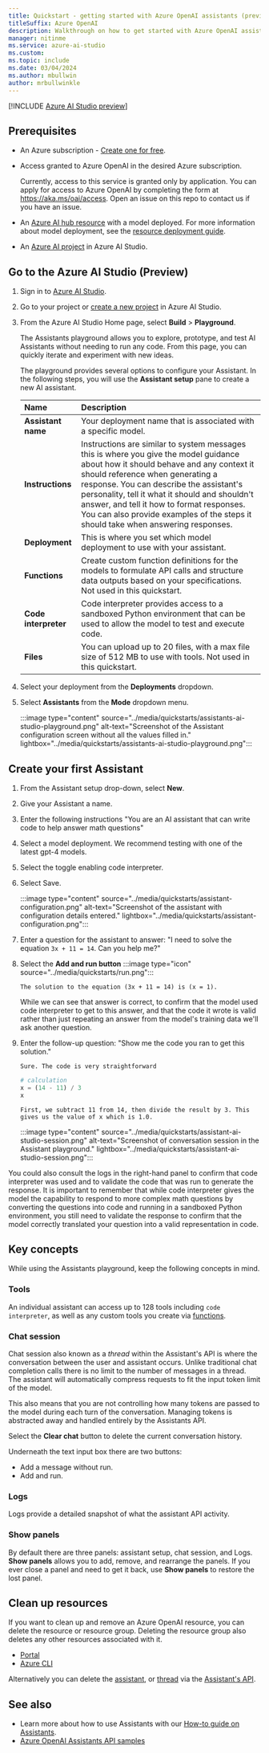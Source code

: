 ```yaml
---
title: Quickstart - getting started with Azure OpenAI assistants (preview) in AI Studio
titleSuffix: Azure OpenAI
description: Walkthrough on how to get started with Azure OpenAI assistants with new features like code interpreter in AI Studio (Preview).
manager: nitinme
ms.service: azure-ai-studio
ms.custom:
ms.topic: include
ms.date: 03/04/2024
ms.author: mbullwin
author: mrbullwinkle
---
```


[!INCLUDE [Azure AI Studio preview](../../../ai-studio/includes/preview-ai-studio.md)]

## Prerequisites

- An Azure subscription - <a href="https://azure.microsoft.com/free/cognitive-services" target="_blank">Create one for free</a>.
- Access granted to Azure OpenAI in the desired Azure subscription.

    Currently, access to this service is granted only by application. You can apply for access to Azure OpenAI by completing the form at <a href="https://aka.ms/oai/access" target="_blank">https://aka.ms/oai/access</a>. Open an issue on this repo to contact us if you have an issue.
- An [Azure AI hub resource](../../../ai-studio/how-to/create-azure-ai-resource.md) with a model deployed. For more information about model deployment, see the [resource deployment guide](../how-to/create-resource.md).
- An [Azure AI project](../../../ai-studio/how-to/create-projects.md) in Azure AI Studio.

## Go to the Azure AI Studio (Preview)

1. Sign in to [Azure AI Studio](https://ai.azure.com).
1. Go to your project or [create a new project](../../../ai-studio//how-to/create-projects.md) in Azure AI Studio.
1. From the Azure AI Studio Home page, select **Build** > **Playground**.

    The Assistants playground allows you to explore, prototype, and test AI Assistants without needing to run any code. From this page, you can quickly iterate and experiment with new ideas.
    
    The playground provides several options to configure your Assistant. In the following steps, you will use the **Assistant setup** pane to create a new AI assistant.
    
    | **Name** | **Description** |
    |:---|:---|
    | **Assistant name** | Your deployment name that is associated with a specific model. |
    | **Instructions** | Instructions are similar to system messages this is where you give the model guidance about how it should behave and any context it should reference when generating a response. You can describe the assistant's personality, tell it what it should and shouldn't answer, and tell it how to format responses. You can also provide examples of the steps it should take when answering responses. |
    | **Deployment** | This is where you set which model deployment to use with your assistant. |
    | **Functions**| Create custom function definitions for the models to formulate API calls and structure data outputs based on your specifications. Not used in this quickstart. |
    | **Code interpreter** | Code interpreter provides access to a sandboxed Python environment that can be used to allow the model to test and execute code. |
    | **Files** | You can upload up to 20 files, with a max file size of 512 MB to use with tools. Not used in this quickstart. |
    
    
1. Select your deployment from the **Deployments** dropdown.
1. Select **Assistants** from the **Mode** dropdown menu.
    
    :::image type="content" source="../media/quickstarts/assistants-ai-studio-playground.png" alt-text="Screenshot of the Assistant configuration screen without all the values filled in." lightbox="../media/quickstarts/assistants-ai-studio-playground.png":::

## Create your first Assistant

1. From the Assistant setup drop-down, select **New**.
2. Give your Assistant a name.
3. Enter the following instructions "You are an AI assistant that can write code to help answer math questions"
4. Select a model deployment. We recommend testing with one of the latest gpt-4 models.
5. Select the toggle enabling code interpreter.
6. Select Save.

    :::image type="content" source="../media/quickstarts/assistant-configuration.png" alt-text="Screenshot of the assistant with configuration details entered." lightbox="../media/quickstarts/assistant-configuration.png":::

7. Enter a question for the assistant to answer: "I need to solve the equation `3x + 11 = 14`. Can you help me?"
8. Select the **Add and run button** :::image type="icon" source="../media/quickstarts/run.png":::

    ```output
    The solution to the equation (3x + 11 = 14) is (x = 1).
    ```

    While we can see that answer is correct, to confirm that the model used code interpreter to get to this answer, and that the code it wrote is valid rather than just repeating an answer from the model's training data we'll ask another question.

9. Enter the follow-up question: "Show me the code you ran to get this solution."

    ```output
   Sure. The code is very straightforward
    ```

    ```python
    # calculation
    x = (14 - 11) / 3
    x

    ```

    ```output
    First, we subtract 11 from 14, then divide the result by 3. This gives us the value of x which is 1.0.
    ````

    :::image type="content" source="../media/quickstarts/assistant-ai-studio-session.png" alt-text="Screenshot of conversation session in the Assistant playground." lightbox="../media/quickstarts/assistant-ai-studio-session.png":::

You could also consult the logs in the right-hand panel to confirm that code interpreter was used and to validate the code that was run to generate the response. It is important to remember that while code interpreter gives the model the capability to respond to more complex math questions by converting the questions into code and running in a sandboxed Python environment, you still need to validate the response to confirm that the model correctly translated your question into a valid representation in code.

## Key concepts

While using the Assistants playground, keep the following concepts in mind. 

### Tools

An individual assistant can access up to 128 tools including `code interpreter`, as well as any custom tools you create via [functions](../how-to/assistant-functions.md).

### Chat session

Chat session also known as a *thread* within the Assistant's API is where the conversation between the user and assistant occurs. Unlike traditional chat completion calls there is no limit to the number of messages in a thread. The assistant will automatically compress requests to fit the input token limit of the model.

This also means that you are not controlling how many tokens are passed to the model during each turn of the conversation. Managing tokens is abstracted away and handled entirely by the Assistants API.

Select the **Clear chat** button to delete the current conversation history.

Underneath the text input box there are two buttons:

- Add a message without run.
- Add and run.

### Logs

Logs provide a detailed snapshot of what the assistant API activity.

### Show panels

By default there are three panels: assistant setup, chat session, and Logs. **Show panels** allows you to add, remove, and rearrange the panels. If you ever close a panel and need to get it back, use **Show panels** to restore the lost panel.

## Clean up resources

If you want to clean up and remove an Azure OpenAI resource, you can delete the resource or resource group. Deleting the resource group also deletes any other resources associated with it.

- [Portal](../../multi-service-resource.md?pivots=azportal#clean-up-resources)
- [Azure CLI](../../multi-service-resource.md?pivots=azcli#clean-up-resources)

Alternatively you can delete the [assistant](../assistants-reference.md#delete-assistant), or [thread](../assistants-reference-threads.md#delete-thread) via the [Assistant's API](../assistants-reference.md).

## See also

* Learn more about how to use Assistants with our [How-to guide on Assistants](../how-to/assistant.md).
* [Azure OpenAI Assistants API samples](https://github.com/Azure-Samples/azureai-samples/tree/main/scenarios/Assistants)